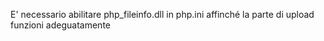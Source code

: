E' necessario abilitare php_fileinfo.dll in php.ini affinché la parte di upload funzioni adeguatamente
